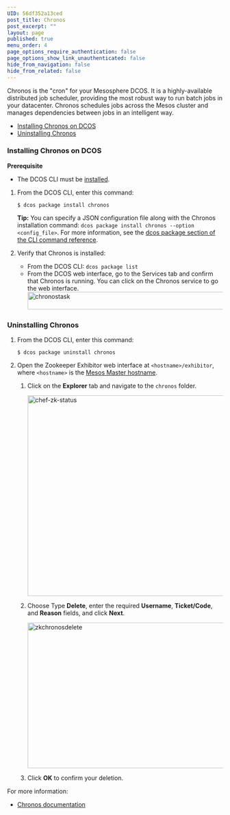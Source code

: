 ```yaml
---
UID: 56df352a13ced
post_title: Chronos
post_excerpt: ""
layout: page
published: true
menu_order: 4
page_options_require_authentication: false
page_options_show_link_unauthenticated: false
hide_from_navigation: false
hide_from_related: false
---
```

Chronos is the "cron" for your Mesosphere DCOS. It is a highly-available distributed job scheduler, providing the most robust way to run batch jobs in your datacenter. Chronos schedules jobs across the Mesos cluster and manages dependencies between jobs in an intelligent way.

*   [Installing Chronos on DCOS][1]
*   [Uninstalling Chronos][2]

### <a name="chronosinstall"></a>Installing Chronos on DCOS

**Prerequisite**

*   The DCOS CLI must be [installed][3].

1.  From the DCOS CLI, enter this command:
    
        $ dcos package install chronos
        
    
    **Tip:** You can specify a JSON configuration file along with the Chronos installation command: `dcos package install chronos --option <config_file>`. For more information, see the [dcos package section of the CLI command reference][4].

2.  Verify that Chronos is installed:
    
    *   From the DCOS CLI: `dcos package list`
    *   From the DCOS web interface, go to the Services tab and confirm that Chronos is running. You can click on the Chronos service to go the web interface. <a href="https://docs.mesosphere.com/wp-content/uploads/2015/12/chronostask.png" rel="attachment wp-att-1512"><img src="https://docs.mesosphere.com/wp-content/uploads/2015/12/chronostask.png" alt="chronostask" width="710" height="41" class="alignnone size-full wp-image-1512" /></a>

### <a name="uninstall"></a>Uninstalling Chronos

1.  From the DCOS CLI, enter this command:
    
        $ dcos package uninstall chronos
        

2.  Open the Zookeeper Exhibitor web interface at `<hostname>/exhibitor`, where `<hostname>` is the [Mesos Master hostname][5].
    
    1.  Click on the **Explorer** tab and navigate to the `chronos` folder.
        
        <a href="https://docs.mesosphere.com/wp-content/uploads/2015/12/chef-zk-status.png" rel="attachment wp-att-2112"><img src="https://docs.mesosphere.com/wp-content/uploads/2015/12/chef-zk-status.png" alt="chef-zk-status" width="551" height="467" class="alignnone size-full wp-image-2112" /></a>
    
    2.  Choose Type **Delete**, enter the required **Username**, **Ticket/Code**, and **Reason** fields, and click **Next**.
        
        <a href="https://docs.mesosphere.com/wp-content/uploads/2015/12/zkchronosdelete.png" rel="attachment wp-att-1617"><img src="https://docs.mesosphere.com/wp-content/uploads/2015/12/zkchronosdelete.png" alt="zkchronosdelete" width="613" height="339" class="alignnone size-full wp-image-1617" /></a>
    
    3.  Click **OK** to confirm your deletion.

For more information:

*   <a href="http://mesos.github.io/chronos/docs/" target="_blank">Chronos documentation</a>

 [1]: #chronosinstall
 [2]: #uninstall
 [3]: /install/cli/
 [4]: ../administration/introcli/command-reference/
 [5]: /install/awscluster#launchdcos